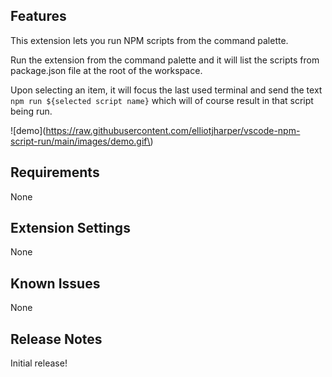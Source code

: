 ## Features

This extension lets you run NPM scripts from the command palette.

Run the extension from the command palette and it will list the scripts from package.json file at the root of the workspace.

Upon selecting an item, it will focus the last used terminal and send the text `npm run ${selected script name}` which will of course result in that script being run.

\!\[demo\]\(https://raw.githubusercontent.com/elliotjharper/vscode-npm-script-run/main/images/demo.gif\)

## Requirements

None

## Extension Settings

None

## Known Issues

None

## Release Notes

Initial release!
